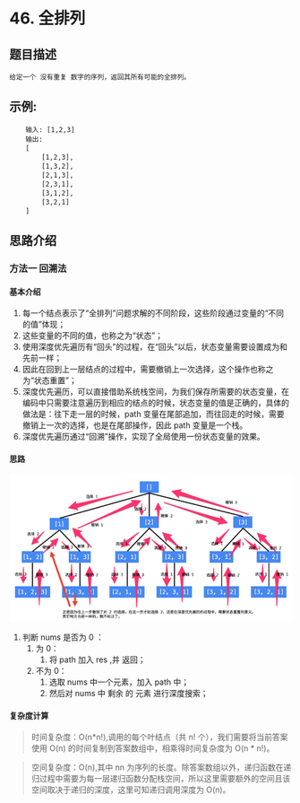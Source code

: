 #  46. 全排列

## 题目描述

    给定一个 没有重复 数字的序列，返回其所有可能的全排列。

## 示例:
```
  	输入: [1,2,3]
    输出:
    [
        [1,2,3],
        [1,3,2],
        [2,1,3],
        [2,3,1],
        [3,1,2],
        [3,2,1]
    ]
```

## 思路介绍

### 方法一 回溯法

#### 基本介绍

1. 每一个结点表示了“全排列”问题求解的不同阶段，这些阶段通过变量的“不同的值”体现；
2. 这些变量的不同的值，也称之为“状态”；
3. 使用深度优先遍历有“回头”的过程，在“回头”以后，状态变量需要设置成为和先前一样；
4. 因此在回到上一层结点的过程中，需要撤销上一次选择，这个操作也称之为“状态重置”；
5. 深度优先遍历，可以直接借助系统栈空间，为我们保存所需要的状态变量，在编码中只需要注意遍历到相应的结点的时候，状态变量的值是正确的，具体的做法是：往下走一层的时候，path 变量在尾部追加，而往回走的时候，需要撤销上一次的选择，也是在尾部操作，因此 path 变量是一个栈。
6. 深度优先遍历通过“回溯”操作，实现了全局使用一份状态变量的效果。


#### 思路

![](img/1.png)

1. 判断 nums 是否为 0 ：
   1. 为 0：
      1. 将 path 加入 res ,并 返回；
   2. 不为 0：
      1. 选取 nums 中一个元素，加入 path 中；
      2. 然后对 nums 中 剩余 的 元素 进行深度搜索；

   
#### 复杂度计算

> 时间复杂度：O(n*n!),调用的每个叶结点（共 n! 个），我们需要将当前答案使用 O(n) 的时间复制到答案数组中，相乘得时间复杂度为 O(n * n!)。

> 空间复杂度：O(n),其中 nn 为序列的长度。除答案数组以外，递归函数在递归过程中需要为每一层递归函数分配栈空间，所以这里需要额外的空间且该空间取决于递归的深度，这里可知递归调用深度为 O(n)。



